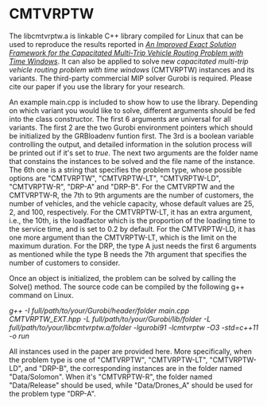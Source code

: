 # CMTVRPTW
The libcmtvrptw.a is linkable C++ library compiled for Linux that can be used to reproduce the results reported in [_An Improved Exact Solution Framework for the Capacitated Multi-Trip Vehicle Routing Problem with Time Windows_](http://www.optimization-online.org/DB_FILE/2021/01/8237.pdf). It can also be applied to solve new _capacitated  multi-trip  vehicle  routing  problem  with  time  windows_ (CMTVRPTW) instances and its variants. The third-party commercial MIP solver Gurobi is required. Please cite our paper if you use the library for your research.


An example main.cpp is included to show how to use the library. Depending on which variant you would like to solve, different arguments should be fed into the class constructor. The first 6 arguments are universal for all variants. The first 2 are the two Gurobi environment pointers which should be initialized by the GRBloadenv funtion first. The 3rd is a boolean variable controlling the output, and detailed information in the solution process will be printed out if it's set to _true_. The next two arguments are the folder name that constains the instances to be solved and the file name of the instance. The 6th one is a string that specifies the problem type, whose possible options are "CMTVRPTW", "CMTVRPTW-LT", "CMTVRPTW-LD", "CMTVRPTW-R", "DRP-A" and "DRP-B". For the CMTVRPTW and the CMTVRPTW-R, the 7th to 9th arguments are the number of customers, the number of vehicles, and the vehicle capacity, whose default values are 25, 2, and 100, respectively. For the CMTVRPTW-LT, it has an extra argument, i.e., the 10th, is the loadfactor which is the proportion of the loading time to the service time, and is set to 0.2 by default. For the CMTVRPTW-LD, it has one more argument than the CMTVRPTW-LT, which is the limit on the maximum duration. For the DRP, the type A just needs the first 6 arguments as mentioned while the type B needs the 7th argument that specifies the number of customers to consider.

Once an object is initialized, the problem can be solved by calling the Solve() method. The source code can be compiled by the following g++ command on Linux.

  _g++  -I full/path/to/your/Gurobi/header/folder  main.cpp  CMTVRPTW_EXT.hpp  -L  full/path/to/your/Gurobi/lib/folder -L full/path/to/your/libcmtvrptw.a/folder -lgurobi91 -lcmtvrptw -O3  -std=c++11  -o run_
  
All instances used in the paper are provided here. More specifically, when the problem type is one of "CMTVRPTW", "CMTVRPTW-LT", "CMTVRPTW-LD", and "DRP-B", the corresponding instances are in the folder named "Data/Solomon". When it's "CMTVRPTW-R", the folder named "Data/Release" should be used, while "Data/Drones_A" should be used for the problem type "DRP-A".

